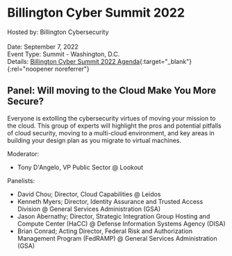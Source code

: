 # Billington Cyber Summit 2022
Hosted by: Billington Cybersecurity<br>  
Date: September 7, 2022<br>
Event Type: Summit - Washington, D.C.<br>
Details: [Billington Cyber Summit 2022 Agenda](https://billingtoncybersummit.com/agenda/2022-agenda){:target="_blank"}{:rel="noopener noreferrer"}<br>  

## Panel: Will moving to the Cloud Make You More Secure?
Everyone is extolling the cybersecurity virtues of moving your mission to the cloud. This group of experts will highlight the pros and potential pitfalls of cloud security, moving to a multi-cloud environment, and key areas in building your design plan as you migrate to virtual machines.

Moderator: 
- Tony D'Angelo, VP Public Sector @ Lookout

Panelists:
- David Chou; Director, Cloud Capabilities @ Leidos
- Kenneth Myers; Director, Identity Assurance and Trusted Access Division @ General Services Administration (GSA)
- Jason Abernathy; Director, Strategic Integration Group Hosting and Compute Center (HaCC) @ Defense Information Systems Agency (DISA)
- Brian Conrad; Acting Director, Federal Risk and Authorization Management Program (FedRAMP) @ General Services Administration (GSA)
